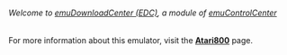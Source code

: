 ###### Welcome to [emuDownloadCenter (EDC)](https://github.com/PhoenixInteractiveNL/emuDownloadCenter/wiki/), a module of [emuControlCenter](https://github.com/PhoenixInteractiveNL/emuControlCenter/wiki/)

For more information about this emulator, visit the [**Atari800**](https://github.com/PhoenixInteractiveNL/emuDownloadCenter/wiki/Emulator-atari800#menu) page.
